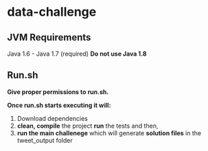 # data-challenge

## JVM Requirements

Java 1.6 - Java 1.7 (required) **Do not use Java 1.8**

## Run.sh 

**Give proper permissions to run.sh.**  

**Once run.sh starts executing it will:**

1. Download dependencies
2. **clean, compile** the project **run** the tests and then,
3. **run the main challenege** which will generate **solution files** in the tweet_output folder
